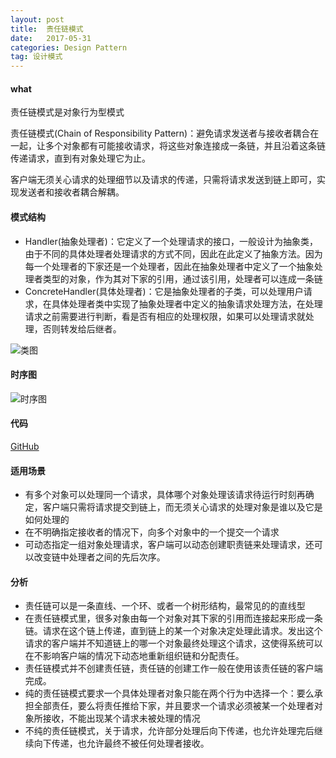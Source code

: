 ```yaml
---
layout: post
title:  责任链模式
date:   2017-05-31
categories: Design Pattern
tag: 设计模式
---
```


#### what ####
 
责任链模式是对象行为型模式<br>

责任链模式(Chain of Responsibility Pattern)：避免请求发送者与接收者耦合在一起，让多个对象都有可能接收请求，将这些对象连接成一条链，并且沿着这条链传递请求，直到有对象处理它为止。<br>

客户端无须关心请求的处理细节以及请求的传递，只需将请求发送到链上即可，实现发送者和接收者耦合解耦。

 
#### 模式结构 ####

- Handler(抽象处理者)：它定义了一个处理请求的接口，一般设计为抽象类，由于不同的具体处理者处理请求的方式不同，因此在此定义了抽象方法。因为每一个处理者的下家还是一个处理者，因此在抽象处理者中定义了一个抽象处理者类型的对象，作为其对下家的引用，通过该引用，处理者可以连成一条链
- ConcreteHandler(具体处理者)：它是抽象处理者的子类，可以处理用户请求，在具体处理者类中实现了抽象处理者中定义的抽象请求处理方法，在处理请求之前需要进行判断，看是否有相应的处理权限，如果可以处理请求就处理，否则转发给后继者。

![类图](/images/chain_of_responsibility_class_diagram.png)

#### 时序图 ####

![时序图](/images/chain_of_responsibility_sequence_diagram.png)

#### 代码 ####

 [GitHub](https://github.com/xusx1024/DesignPatternDemoCode/tree/master/ChainOfResponsibility)

#### 适用场景 ####

 - 有多个对象可以处理同一个请求，具体哪个对象处理该请求待运行时刻再确定，客户端只需将请求提交到链上，而无须关心请求的处理对象是谁以及它是如何处理的
 - 在不明确指定接收者的情况下，向多个对象中的一个提交一个请求
 - 可动态指定一组对象处理请求，客户端可以动态创建职责链来处理请求，还可以改变链中处理者之间的先后次序。 


#### 分析 ####

- 责任链可以是一条直线、一个环、或者一个树形结构，最常见的的直线型
- 在责任链模式里，很多对象由每一个对象对其下家的引用而连接起来形成一条链。请求在这个链上传递，直到链上的某一个对象决定处理此请求。发出这个请求的客户端并不知道链上的哪一个对象最终处理这个请求，这使得系统可以在不影响客户端的情况下动态地重新组织链和分配责任。
- 责任链模式并不创建责任链，责任链的创建工作一般在使用该责任链的客户端完成。
- 纯的责任链模式要求一个具体处理者对象只能在两个行为中选择一个：要么承担全部责任，要么将责任推给下家，并且要求一个请求必须被某一个处理者对象所接收，不能出现某个请求未被处理的情况
- 不纯的责任链模式，关于请求，允许部分处理后向下传递，也允许处理完后继续向下传递，也允许最终不被任何处理者接收。
